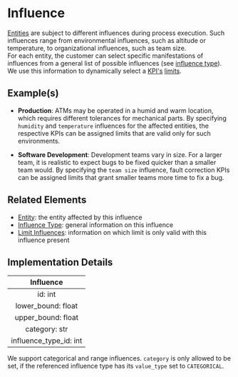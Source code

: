 # Influence
[Entities](entity.md) are subject to different influences during process execution. Such influences range from environmental influences, such as altitude or temperature, to organizational influences, such as team size.  
For each entity, the customer can select specific manifestations of influences from a general list of possible influences (see [influence type](influenceType.md)).  
We use this information to dynamically select a [KPI's](kpi.md) [limits](limit.md).

## Example(s)
* **Production**:
  ATMs may be operated in a humid and warm location, which requires different tolerances for mechanical parts. By specifying `humidity` and `temperature` influences for the affected entities, the respective KPIs can be assigned limits that are valid only for such environments.

* **Software Development**:
  Development teams vary in size. For a larger team, it is realistic to expect bugs to be fixed quicker than a smaller team would. By specifying the `team size` influence, fault correction KPIs can be assigned limits that grant smaller teams more time to fix a bug.

## Related Elements
* [Entity](entity.md): the entity affected by this influence
* [Influence Type](influenceType.md): general information on this influence
* [Limit Influences](limitInfluences.md): information on which limit is only valid with this influence present

## Implementation Details
|**Influence**|
|:---:|
|id: int|
|lower_bound: float|
|upper_bound: float|
|category: str|
|influence_type_id: int|

We support categorical and range influences. `category` is only allowed to be set, if the referenced influence type has its `value_type` set to `CATEGORICAL`.
